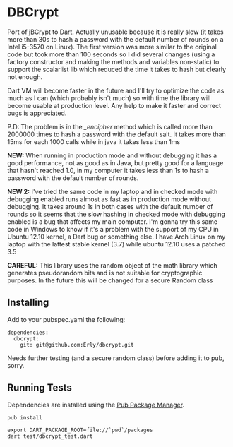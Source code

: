 DBCrypt
===================

Port of [jBCrypt][jbc] to [Dart][d]. Actually unusable because it is really slow (it
takes more than 30s to hash a password with the default number of rounds on a 
Intel i5-3570 on Linux). The first version was more similar to the original code 
but took more than 100 seconds so I did several changes (using a factory constructor 
and making the methods and variables non-static) to support the scalarlist lib 
which reduced the time it takes to hash but clearly not enough.

Dart VM will become faster in the future and I'll try to optimize the code as
much as I can (which probably isn't much) so with time the library will become
usable at production level. Any help to make it faster and correct bugs is 
appreciated.

P.D: The problem is in the *_encipher* method which is called more than 2000000 
times to hash a password with the default salt. It takes more than 15ms for each
1000 calls while in java it takes less than 1ms

**NEW:** When running in production mode and without debugging it has a good performance,
not as good as in Java, but pretty good for a language that hasn't reached 1.0, 
in my computer it takes less than 1s to hash a password with the default number 
of rounds.

**NEW 2:** I've tried the same code in my laptop and in checked mode with debugging 
enabled runs almost as fast as in production mode without debugging. It takes around 
1s in both cases with the default number of rounds so it seems that the slow hashing 
in checked mode with debugging enabled is a bug that affects my main computer. I'm 
gonna try this same code in Windows to know if it's a problem with the support of 
my CPU in Ubuntu 12.10 kernel, a Dart bug or something else. I have Arch Linux on 
my laptop with the lattest stable kernel (3.7) while ubuntu 12.10 uses a patched 
3.5

**CAREFUL:** This library uses the random object of the math library which generates 
pseudorandom bits and is not suitable for cryptographic purposes. In the future this 
will be changed for a secure Random class  

Installing
-------------

Add to your pubspec.yaml the following:

	dependencies:
	  dbcrypt:
	    git: git@github.com:Erly/dbcrypt.git
	    
Needs further testing (and a secure random class) before adding it to pub, sorry.

Running Tests
-------------

Dependencies are installed using the [Pub Package Manager][pub].

    pub install
    
    export DART_PACKAGE_ROOT=file://`pwd`/packages
    dart test/dbcrypt_test.dart


[jbc]: http://www.mindrot.org/projects/jBCrypt/
[d]: http://www.dartlang.org
[pub]: http://www.dartlang.org/docs/pub-package-manager/